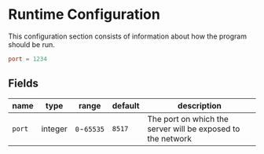# Runtime Configuration

This configuration section consists of information about how the program
should be run.

```toml
port = 1234
```

## Fields

| name   | type    | range       | default | description                                                 |
| ------ | ------- | ----------- | ------- | ----------------------------------------------------------- |
| `port` | integer | `0`-`65535` | `8517`  | The port on which the server will be exposed to the network |
